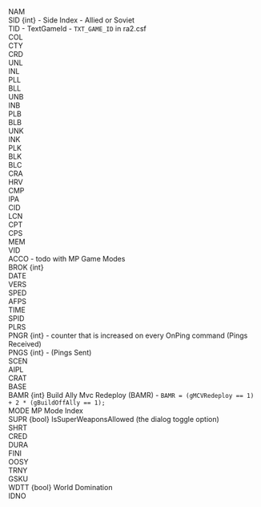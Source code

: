 NAM                            
SID {int} - Side Index - Allied or Soviet                            
TID - TextGameId - `TXT_GAME_ID` in ra2.csf                 
COL                            
CTY                            
CRD                            
UNL                            
INL                            
PLL                            
BLL                            
UNB                            
INB                            
PLB                            
BLB                            
UNK                            
INK                            
PLK                            
BLK                            
BLC                            
CRA                            
HRV                            
CMP                            
IPA                            
CID                            
LCN                            
CPT                            
CPS                            
MEM                            
VID                            
ACCO  - todo with MP Game Modes                         
BROK {int}                           
DATE                           
VERS                           
SPED                           
AFPS                           
TIME                           
SPID                           
PLRS                           
PNGR {int} - counter that is increased on every OnPing command (Pings Received)                         
PNGS {int} - (Pings Sent)                          
SCEN                           
AIPL                           
CRAT                           
BASE                           
BAMR  {int} Build Ally Mvc Redeploy (BAMR) -  `BAMR = (gMCVRedeploy == 1) + 2 * (gBuildOffAlly == 1);`                     
MODE  MP Mode Index                         
SUPR {bool}  IsSuperWeaponsAllowed (the dialog toggle option)                           
SHRT                           
CRED                           
DURA                           
FINI                           
OOSY                           
TRNY                           
GSKU                           
WDTT {bool} World Domination                         
IDNO
